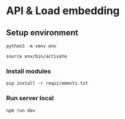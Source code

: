 # API & Load embedding

## Setup environment
```
python3 -m venv env
```

```
source env/bin/activate
```

### Install modules
```
pip install -r requirements.txt
```

### Run server local
```
npm run dev
```
